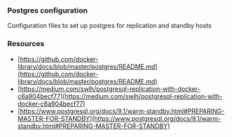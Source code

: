 ### Postgres configuration

Configuration files to set up postgres for replication and standby hosts


### Resources

- [https://github.com/docker-library/docs/blob/master/postgres/README.md](https://github.com/docker-library/docs/blob/master/postgres/README.md)
- [https://medium.com/swlh/postgresql-replication-with-docker-c6a904becf77](https://medium.com/swlh/postgresql-replication-with-docker-c6a904becf77)
- [https://www.postgresql.org/docs/9.1/warm-standby.html#PREPARING-MASTER-FOR-STANDBY](https://www.postgresql.org/docs/9.1/warm-standby.html#PREPARING-MASTER-FOR-STANDBY)